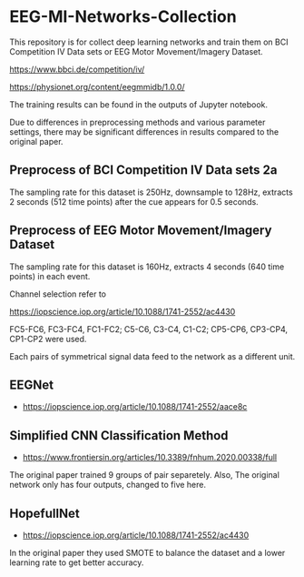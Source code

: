 # EEG-MI-Networks-Collection
This repository is for collect deep learning networks and train them on BCI Competition IV Data sets or EEG Motor Movement/Imagery Dataset.

https://www.bbci.de/competition/iv/

https://physionet.org/content/eegmmidb/1.0.0/

The training results can be found in the outputs of Jupyter notebook.

Due to differences in preprocessing methods and various parameter settings, there may be significant differences in results compared to the original paper.

## Preprocess of BCI Competition IV Data sets 2a

The sampling rate for this dataset is 250Hz, downsample to 128Hz, extracts 2 seconds (512 time points) after the cue appears for 0.5 seconds.

## Preprocess of EEG Motor Movement/Imagery Dataset

The sampling rate for this dataset is 160Hz, extracts 4 seconds (640 time points) in each event.

Channel selection refer to

https://iopscience.iop.org/article/10.1088/1741-2552/ac4430

FC5-FC6, FC3-FC4, FC1-FC2; C5-C6, C3-C4, C1-C2; CP5-CP6, CP3-CP4, CP1-CP2 were used.

Each pairs of symmetrical signal data feed to the network as a different unit.

## EEGNet

- https://iopscience.iop.org/article/10.1088/1741-2552/aace8c

## Simplified CNN Classification Method

- https://www.frontiersin.org/articles/10.3389/fnhum.2020.00338/full

The original paper trained 9 groups of pair separetely.
Also, The original network only has four outputs, changed to five here.

## HopefullNet

- https://iopscience.iop.org/article/10.1088/1741-2552/ac4430

In the original paper they used SMOTE to balance the dataset and a lower learning rate to get better accuracy.

